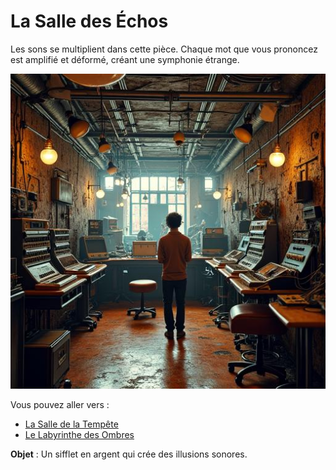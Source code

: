 # La Salle des Échos

Les sons se multiplient dans cette pièce. Chaque mot que vous prononcez est amplifié et déformé, créant une symphonie étrange.

![Salle des Échos](../images/room_12.jpg)

Vous pouvez aller vers :
- [La Salle de la Tempête](salle11.md)
- [Le Labyrinthe des Ombres](salle13.md)

**Objet** : Un sifflet en argent qui crée des illusions sonores.
